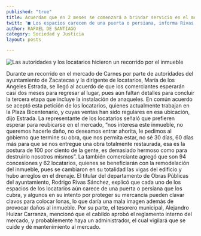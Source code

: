 ```yaml
---
published: "true"
title: Acuerdan que en 2 meses se comenzará a brindar servicio en el mercado de Carnes
twitt: "■ Los espacios carecen de una puerta o persiana, informa Rivas Sánchez"
author: RAFAEL DE SANTIAGO
category: Sociedad y Justicia
layout: posts

---
```


![Las autoridades y los locatarios hicieron un recorrido por el inmueble 
](http://i.imgur.com/YkN3RZAm.jpg)

Durante un recorrido en el mercado de Carnes por parte de autoridades del ayuntamiento de Zacatecas y la dirigente de locatarios, María de los Angeles Estrada, se llegó al acuerdo de que los comerciantes esperarán casi dos meses para regresar al lugar, pues aún faltan detalles para concluir la tercera etapa que incluye la instalación de anaqueles.
En común acuerdo se aceptó esta petición de los locatarios, quienes actualmente trabajan en la Plaza Bicentenario, y cuyas ventas han sido regulares en esa ubicación, dijo Estrada.
La representante de los locatarios señaló que prefieren esperar para reubicarse en el mercado, “nos interesa este inmueble, no queremos hacerle daño, no deseamos entrar ahorita, le pedimos al gobierno que termine su obra, que nos permita estar, no sé 30 días, 60 días más para que se nos entregue una obra totalmente restaurada, esa es la postura de 100 por ciento de la gente, es demasiado hermoso como para destruirlo nosotros mismos”.
La también comerciante agregó que son 94 concesiones y 62 locatarios, quienes se beneficiarán con la remodelación del inmueble, pues se cambiaron en su totalidad las vigas del edificio y hubo arreglos en el drenaje.
El titular del departamento de Obras Públicas del ayuntamiento, Rodrigo Rivas Sánchez, explicó que cada uno de los espacios de los locatarios aún carece de una puerta o persiana que los cubra, y algunos en su intento por proteger su mercancía pueden clavar clavos para colocar lonas, lo que daría una mala imagen además de provocar daños al inmueble.
Por su parte, el tesorero municipal, Alejandro Huizar Carranza, mencionó que el cabildo aprobó el reglamento interno del mercado, y probablemente haya un administrador, el cual vigilará que se cuide y dé mantenimiento al mercado.
